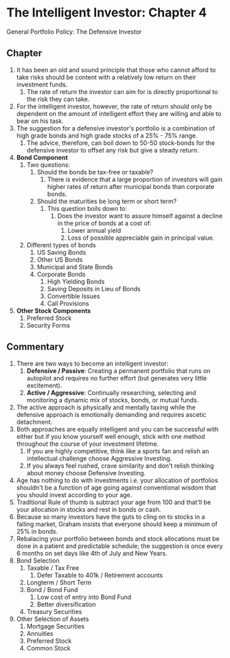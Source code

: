 # The Intelligent Investor: Chapter 4 
General Portfolio Policy: The Defensive Investor

## Chapter
1. It has been an old and sound principle that those who cannot afford to take risks should be content with a relatively low return on their investment funds. 
   1. The rate of return the investor can aim for is directly proportional to the risk they can take.
2. For the intelligent investor, however, the rate of return should only be dependent on the amount of intelligent effort they are willing and able to bear on his task.
3. The suggestion for a defensive investor's portfolio is a combination of high grade bonds and high grade stocks of a 25% - 75% range. 
   1. The advice, therefore, can boil down to 50-50 stock-bonds for the defensive investor to offset any risk but give a steady return. 
4. __Bond Component__
   1. Two questions:
      1. Should the bonds be tax-free or taxable?
         1. There is evidence that a large proportion of investors will gain higher rates of return after municipal bonds than corporate bonds.
      2. Should the maturities be long term or short term?
         1. This question boils down to:
            1. Does the investor want to assure himself against a decline in the price of bonds at a cost of:
               1. Lower annual yield
               2. Loss of possible appreciable gain in principal value.
   2. Different types of bonds
      1. US Saving Bonds
      2. Other US Bonds
      3. Municipal and State Bonds
      4. Corporate Bonds
         1. High Yielding Bonds
         2. Saving Deposits in Lieu of Bonds
         3. Convertible Issues
         4. Call Provisions
5. __Other Stock Components__
   1. Preferred Stock
   2. Security Forms

## Commentary
1. There are two ways to become an intelligent investor:
   1. __Defensive / Passive__: Creating a permanent portfolio that runs on autopilot and requires no further effort (but generates very little excitement).
   2. __Active / Aggressive__: Continually researching, selecting and monitoring a dynamic mix of stocks, bonds, or mutual funds.
2. The active approach is physically and mentally taxing while the defensive approach is emotionally demanding and requires ascetic detachment. 
3. Both approaches are equally intelligent and you can be successful with either but if you know yourself well enough, stick with one method throughout the course of your investment lifetime.
   1. If you are highly competitive, think like a sports fan and relish an intellectual challenge choose Aggressive Investing.
   2. If you always feel rushed, crave similarity and don't relish thinking about money choose Defensive Investing.
4. Age has nothing to do with investments i.e. your allocation of portfolios shouldn't be a function of age going against conventional wisdom that you should invest according to your age. 
5. Traditional Rule of thumb is subtract your age from 100 and that'll be your allocation in stocks and rest in bonds or cash.
6. Because so many investors have the guts to cling on to stocks in a falling market, Graham insists that everyone should keep a minimum of 25% in bonds. 
7. Rebalacing your portfolio between bonds and stock allocations must be done in a patient and predictable schedule; the suggestion is once every 6 months on set days like 4th of July and New Years.
8. Bond Selection
   1. Taxable / Tax Free
      1. Defer Taxable to 401k / Retirement accounts
   2. Longterm / Short Term
   3. Bond / Bond Fund
      1. Low cost of entry into Bond Fund
      2. Better diversification
   4. Treasury Securities
9. Other Selection of Assets 
   1. Mortgage Securities
   2. Annuities 
   3. Preferred Stock
   4. Common Stock 